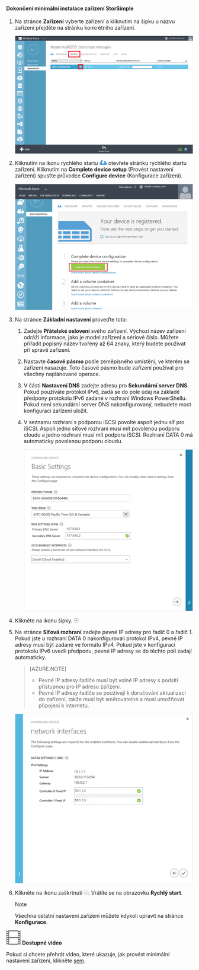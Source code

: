 <!--author=alkohli last changed: 9/17/15-->

#### Dokončení minimální instalace zařízení StorSimple
1. Na stránce **Zařízení** vyberte zařízení a kliknutím na šipku u názvu zařízení přejděte na stránku konkrétního zařízení. 
   
    ![Stránka Zařízení s online zařízeními](./media/storsimple-complete-minimum-device-setup/HCS_DevicesPageM-include.png) 
2. Kliknutím na ikonu rychlého startu ![Ikona Rychlý start](./media/storsimple-complete-minimum-device-setup/HCS_QuickStartIcon-include.png) otevřete stránku rychlého startu zařízení. Kliknutím na **Complete device setup** (Provést nastavení zařízení) spusťte průvodce **Configure device** (Konfigurace zařízení).
   
    ![Stránka rychlého startu zařízení](./media/storsimple-complete-minimum-device-setup/Device_Quick_Start_page_1M.png)
3. Na stránce **Základní nastavení** proveďte toto:
   
   1. Zadejte **Přátelské oslovení** svého zařízení. Výchozí název zařízení odráží informace, jako je model zařízení a sériové číslo. Můžete přiřadit popisný název tvořený až 64 znaky, který budete používat při správě zařízení.
   2. Nastavte **časové pásmo** podle zeměpisného umístění, ve kterém se zařízení nasazuje. Toto časové pásmo bude zařízení používat pro všechny naplánované operace.
   3. V části **Nastavení DNS** zadejte adresu pro **Sekundární server DNS**. Pokud používáte protokol IPv6, zadá se do pole údaj na základě předpony protokolu IPv6 zadané v rozhraní Windows PowerShellu. 
      Pokud není sekundární server DNS nakonfigurovaný, nebudete moct konfiguraci zařízení uložit.
   4. V seznamu rozhraní s podporou iSCSI povolte aspoň jednu síť pro iSCSI. Aspoň jedno síťové rozhraní musí mít povolenou podporu cloudu a jedno rozhraní musí mít podporu iSCSI. Rozhraní DATA 0 má automaticky povolenou podporu cloudu.
      
      ![Základní nastavení minimální instalace zařízení StorSimple](./media/storsimple-complete-minimum-device-setup/HCS_MinDeviceSetupBasicSettings1-include.png)
4. Klikněte na ikonu šipky. ![Ikona šipky StorSimple](./media/storsimple-complete-minimum-device-setup/HCS_ArrowIcon-include.png)
5. Na stránce **Síťová rozhraní** zadejte pevné IP adresy pro řadič 0 a řadič 1. Pokud jste u rozhraní DATA 0 nakonfigurovali protokol IPv4, pevné IP adresy musí být zadané ve formátu IPv4. Pokud jste v konfiguraci protokolu IPv6 uvedli předponu, pevné IP adresy se do těchto polí zadají automaticky.

    > [AZURE.NOTE] 
    > 
    > - Pevné IP adresy řadiče musí být volné IP adresy s podsítí přístupnou pro IP adresu zařízení.
    > - Pevné IP adresy řadiče se používají k doručování aktualizací do zařízení, takže musí být směrovatelné a musí umožňovat připojení k internetu.

    ![Síťová rozhraní pro minimální instalaci zařízení StorSimple](./media/storsimple-complete-minimum-device-setup/HCS_MinDeviceSetupNetworkInterfaces2-include.png)

1. Klikněte na ikonu zaškrtnutí ![Ikona zaškrtnutí StorSimple](./media/storsimple-complete-minimum-device-setup/HCS_CheckIcon-include.png).
   Vrátíte se na obrazovku **Rychlý start**.
   
   > [!NOTE]
   > Všechna ostatní nastavení zařízení můžete kdykoli upravit na stránce **Konfigurace**.
   > 
   > 

![Dostupné video](./media/storsimple-complete-minimum-device-setup/Video_icon.png) **Dostupné video**

Pokud si chcete přehrát video, které ukazuje, jak provést minimální nastavení zařízení, klikněte [sem](https://azure.microsoft.com/documentation/videos/minimum-storsimple-device-setup/).

<!--HONumber=Sep16_HO3-->



